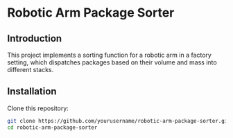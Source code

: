 # Robotic Arm Package Sorter

## Introduction
This project implements a sorting function for a robotic arm in a factory setting, which dispatches packages based on their volume and mass into different stacks.

## Installation
Clone this repository:
```bash
git clone https://github.com/yourusername/robotic-arm-package-sorter.git
cd robotic-arm-package-sorter
